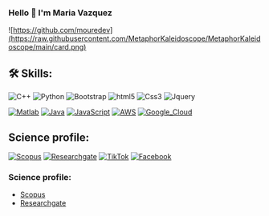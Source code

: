 ### Hello 👋 I'm Maria Vazquez

![https://github.com/mouredev](https://raw.githubusercontent.com/MetaphorKaleidoscope/MetaphorKaleidoscope/main/card.png)

## 🛠️ Skills:
<p>
<img alt="C++" src="https://img.shields.io/badge/C%2B%2B-00599C?style=for-the-badge&logo=c%2B%2B&logoColor=white" height="30px"/>
<img alt="Python" src="https://img.shields.io/badge/Python-14354C?style=for-the-badge&logo=python&logoColor=white" height="30px"/>
<img alt="Bootstrap" src="https://img.shields.io/badge/Bootstrap-563D7C?style=for-the-badge&logo=bootstrap&logoColor=white" height="30px"/>
<img alt="html5" src="https://img.shields.io/badge/HTML5-E34F26?style=for-the-badge&logo=html5&logoColor=white" height="30px"/>
<img alt="Css3" src="https://img.shields.io/badge/CSS3-1572B6?style=for-the-badge&logo=css3&logoColor=white" height="30px"/>
<img alt="Jquery" src="https://img.shields.io/badge/jquery-%230769AD.svg?style=for-the-badge&logo=jquery&logoColor=white" height="30px"/>
</p>

[![Matlab](https://img.shields.io/badge/Matlab-yellow?style=for-the-badge&logo=python&logoColor=white&labelColor=101010)]()
[![Java](https://img.shields.io/badge/Java-007396?style=for-the-badge&logo=java&logoColor=white&labelColor=101010)]()
[![JavaScript](https://img.shields.io/badge/JavaScript-F7DF1E?style=for-the-badge&logo=javascript&logoColor=white&labelColor=101010)]()
[![AWS](https://img.shields.io/badge/AWS-232F3E?style=for-the-badge&logo=amazon-aws&logoColor=white&labelColor=101010)]()
[![Google_Cloud](https://img.shields.io/badge/Google_Cloud-4285F4?style=for-the-badge&logo=googlecloud&logoColor=white&labelColor=101010)]()
</br>

## Science profile:

[![Scopus](https://img.shields.io/badge/Scopus-1DA1F2?style=for-the-badge&logo=scopus&logoColor=white&labelColor=101010)](https://www.scopus.com/authid/detail.uri?authorId=25029460900)
[![Researchgate](https://img.shields.io/badge/researchgate-E4405F?style=for-the-badge&logo=researchgate&logoColor=white&labelColor=101010)](https://www.researchgate.net/profile/Maria-Vazquez-Ojeda)
[![TikTok](https://img.shields.io/badge/TikTok-@mouredev-69C9D0?style=for-the-badge&logo=tiktok&logoColor=white&labelColor=101010)](https://tiktok.com/@mouredev)
[![Facebook](https://img.shields.io/badge/Facebook-@mouredev-1877F2?style=for-the-badge&logo=facebook&logoColor=white&labelColor=101010)](https://facebook.com/mouredev)
</br>

### Science profile:

- [Scopus](https://www.scopus.com/authid/detail.uri?authorId=25029460900)
- [Researchgate](https://www.researchgate.net/profile/Maria-Vazquez-Ojeda)

